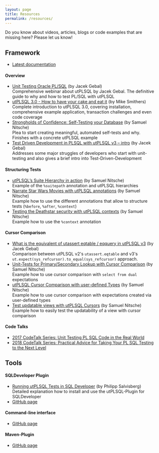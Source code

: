 ```yaml
---
layout: page
title: Resources
permalink: /resources/
---
```


Do you know about videos, articles, blogs or code examples that are missing here? Please let us know! 

## Framework

- <i class="fas fa-book"></i> [Latest documentation](/utPLSQL/latest/)

#### Overview

- <i class="fas fa-video"></i> [Unit Testing Oracle PL/SQL](https://vimeo.com/261135676) (by Jacek Gebal)  
  Comprehensive webinar about utPLSQL by Jacek Gebal. The definitive guide to why and how to test PL/SQL with utPLSQL
- <i class="fas fa-file-alt"></i> [utPLSQL 3.0 - How to have your cake and eat it](https://mikesmithers.wordpress.com/2018/04/25/utplsql-3-0-how-to-have-your-cake-and-eat-it/) (by Mike Smithers)  
  Complete introduction to utPLSQL 3.0, covering installation, comprehensive example application, transaction challenges and even code coverage
- <i class="fas fa-file-alt"></i> [Strongholds of Confidence: Self-Testing your Database](https://cleandatabase.wordpress.com/2017/10/26/strongholds-of-confidence-self-testing-your-database/) (by Samuel Nitsche)   
  Plea to start creating meaningful, automated self-tests and why. Finishes with a concrete utPLSQL example
- <i class="fas fa-file-alt"></i> [Test Driven Development in PLSQL with utPLSQL v3 – intro](http://www.oraclethoughts.com/uncategorized/test-driven-development-in-oracle-database-with-utplsql-v3-intro/) (by Jacek Gebal)  
  Addresses some major struggles of developers who start with unit-testing and also gives a brief intro into Test-Driven-Development
  
#### Structuring Tests

- <i class="fas fa-file-code"></i> [utPLSQL’s Suite Hierarchy in action](https://cleandatabase.wordpress.com/2018/12/16/100codeexamples-utplsqls-suite-hierarchy-in-action/) (by Samuel Nitsche)  
  Example of the `%suitepath` annotation and utPLSQL hierarchies
- <i class="fas fa-file-code"></i> [Narrate Star Wars Movies with utPLSQL annotations](https://cleandatabase.wordpress.com/2019/06/25/narrate-star-wars-movies-with-utplsql-annotations/) (by Samuel Nitsche)  
  Example how to use the different annotations that allow to structure tests (`%before`, `%after`, `%context`)
- <i class="fas fa-file-code"></i> [Testing the Deathstar security with utPLSQL contexts](https://cleandatabase.wordpress.com/2019/06/06/testing-the-deathstar-security-with-utplsql-contexts/) (by Samuel Nitsche)  
  Example how to use the `%context` annotation
     
#### Cursor Comparison

- <i class="fas fa-file-code"></i> [What is the equivalent of utassert eqtable / eqquery in utPLSQL v3](http://www.oraclethoughts.com/utplsql/what-is-the-equivalent-of-utassert-eqtable-utplsql-v2-v3/) (by Jacek Gebal)  
  Comparison between utPLSQL v2's `utassert.eqtable` and v3's `ut.expect(sys_refcursor).to_equal(sys_refcursor)` approach.
- <i class="fas fa-file-code"></i> [Unit-Tests for Primary/Secondary Lookup with Cursor Comparison](https://cleandatabase.wordpress.com/2018/12/06/100codeexamples-unit-tests-for-primary-secondary-lookup-with-cursor-comparison/) (by Samuel Nitsche)  
  Example how to use cursor comparison with `select from dual` expectations
- <i class="fas fa-file-code"></i> [utPLSQL Cursor Comparison with user-defined Types](https://cleandatabase.wordpress.com/2019/02/03/100codeexamples-utplsql-cursor-comparison-with-user-defined-types/) (by Samuel Nitsche)  
  Example how to use cursor comparison with expectations created via user-defined types 
- <i class="fas fa-file-code"></i> [Test updatable views with utPLSQL Cursors](https://cleandatabase.wordpress.com/2019/03/15/100codeexamples-test-updatable-views-with-utplsql-cursors/) (by Samuel Nitsche)  
  Example how to easily test the updatability of a view with cursor comparison

#### Code Talks

- <i class="fas fa-video"></i> [2017 CodeTalk Series: Unit Testing PL SQL Code in the Real World](https://www.youtube.com/watch?v=1qAZvS5rvyY)
- <i class="fas fa-video"></i> [2018 CodeTalk Series: Practical Advice for Taking Your PL SQL Testing to the Next Level](https://www.youtube.com/watch?v=CvZOwp9pn4o)


## Tools

#### SQLDeveloper Plugin

- <i class="fas fa-file-alt"></i> [Running utPLSQL Tests in SQL Developer](https://www.salvis.com/blog/2019/07/06/running-utplsql-tests-in-sql-developer/) (by Philipp Salvisberg)  
  Detailed explanation how to install and use the utPLSQL-Plugin for SQLDeveloper
- <i class="fab fa-github"></i> [GitHub page](https://github.com/utPLSQL/utPLSQL-SQLDeveloper)

#### Command-line interface

- <i class="fab fa-github"></i> [GitHub page](https://github.com/utPLSQL/utPLSQL-cli) 

#### Maven-Plugin

- <i class="fab fa-github"></i> [GitHub page](https://github.com/utPLSQL/utPLSQL-maven-plugin)
